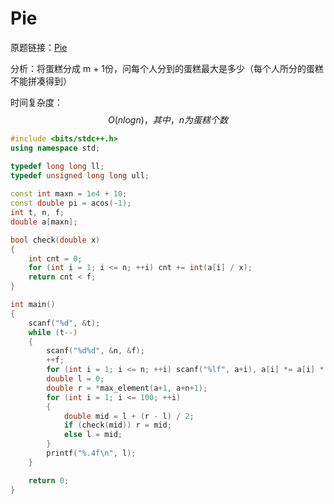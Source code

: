 # Pie

原题链接：[Pie](http://poj.org/problem?id=3122)

分析：将蛋糕分成 m + 1份，问每个人分到的蛋糕最大是多少（每个人所分的蛋糕不能拼凑得到）

时间复杂度：
$$
O(nlogn)，其中，n为蛋糕个数
$$

```cpp
#include <bits/stdc++.h>
using namespace std;

typedef long long ll;
typedef unsigned long long ull;
 
const int maxn = 1e4 + 10;
const double pi = acos(-1);
int t, n, f;
double a[maxn];

bool check(double x)
{
    int cnt = 0;
    for (int i = 1; i <= n; ++i) cnt += int(a[i] / x);
    return cnt < f;
}

int main()
{
    scanf("%d", &t);
    while (t--)
    {
        scanf("%d%d", &n, &f);
        ++f;
        for (int i = 1; i <= n; ++i) scanf("%lf", a+i), a[i] *= a[i] * pi;
        double l = 0;
        double r = *max_element(a+1, a+n+1);
        for (int i = 1; i <= 100; ++i)
        {
            double mid = l + (r - l) / 2;
            if (check(mid)) r = mid;
            else l = mid;
        }
        printf("%.4f\n", l);
    }

    return 0;
}
```

